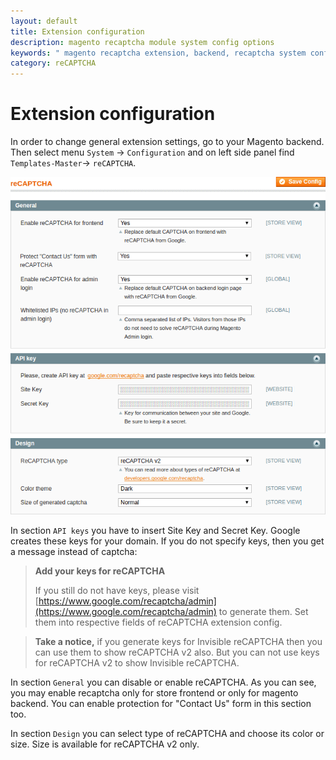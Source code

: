 ```yaml
---
layout: default
title: Extension configuration
description: magento recaptcha module system config options
keywords: " magento recaptcha extension, backend, recaptcha system config"
category: reCAPTCHA
---
```


# Extension configuration

In order to change general extension settings, go to your Magento backend. Then select menu `System` -> `Configuration` and on left side panel find `Templates-Master`-> `reCAPTCHA`.

![ReCAPTCHA system config options](/images/m1/extensions/recaptcha/system-config.png)

In section `API keys` you have to insert Site Key and Secret Key. Google creates these keys  for your domain. If you do not specify keys, then you get a message instead of captcha:

> **Add your keys for reCAPTCHA**
> 
>If you still do not have keys, please visit [https://www.google.com/recaptcha/admin](https://www.google.com/recaptcha/admin) to generate them. Set them into respective fields of reCAPTCHA extension config.

> **Take a notice,** if you generate keys for Invisible reCAPTCHA then you can use them to show reCAPTCHA v2 also. But you can not use keys for reCAPTCHA v2 to show Invisible reCAPTCHA.

In section `General` you can disable or enable reCAPTCHA. As you can see, you may enable recaptcha only for store frontend or only for magento backend. You can enable protection for "Contact Us" form in this section too.

In section `Design` you can select type of reCAPTCHA and choose its color or
size. Size is available for reCAPTCHA v2 only.
